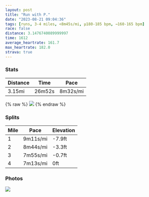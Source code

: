 ```yaml
---
layout: post
title: "Run with P."
date: "2023-08-21 09:04:36"
tags: [runs, 3-4 miles, <8m45s/mi, μ180-185 bpm, →160-165 bpm]
race: false
distance: 3.1476740089999997
time: 1612
average_heartrate: 161.7
max_heartrate: 182.0
strava: true
---
```


### Stats

| Distance | Time | Pace |
|----------|------|------|
|3.15mi|26m52s|8m32s/mi|

{% raw %}
<img src='https://maps.googleapis.com/maps/api/staticmap?maptype=roadmap&path=enc:{`xwFr`tbMERO\WlBK^Uh@}@jCJNd@TX\LB\f@FHGpA@FXXd@VvC~B|At@I@|@h@t@f@n@XbAv@l@Zb@Zf@h@f@Zj@Xj@\\\tA|@nC`Bj@h@rAr@r@f@|A|@x@Pj@`AbA`@rBb@vBn@`@PnA\xAZ`Bh@@Fg@jAYrAYr@Wz@E^@BBBRI`@g@v@aCJm@\iCHMr@@v@Nz@h@\@ZYb@Uj@ApA\HFd@X^Hl@FO^Dz@GZU^MhA@JLZOLERDJ?hAHJRNZBV@BEBg@Hg@DGCs@h@mBLUTkB@ANFVTJFL@jETAAGJCLJ^Ch@@~AQjEDXPBd@CLqA@{@X{FFg@F@XPb@BDIBsAJ_A@g@QQe@Ia@Ci@KQ[[M]?cBkAwACYOYFYAy@UOAg@Q]Ec@@KHSn@e@`AOb@]ROZg@Pa@Ro@f@KBYE_@Yi@Qi@GkB?uBDiC}@c@IcAWi@Ug@SWEo@Ys@M]U]s@_@Qc@ISKs@_@eAs@c@Um@_@qAg@WYy@o@g@c@aBiA_@OsAu@aBmAgAs@GK_@[g@Ua@[oAy@&key=AIzaSyC1MId7bFpkLXNAaYhBSTb8jLyiSqzbDtM&size=800x800&markers=color:yellow|label:S|40.76062,-73.99962&markers=color:green|label:F|40.75922999999996,-74.00375'>
{% endraw %}

### Splits

| Mile | Pace | Elevation |
|------|------|-----------|
|1|9m11s/mi|-7.9ft|
|2|8m44s/mi|-3.3ft|
|3|7m55s/mi|-0.7ft|
|4|7m13s/mi|0ft|

### Photos
<img src='https://dgtzuqphqg23d.cloudfront.net/HJg0t44vAaTtNjfIphsj7gRPstOUZfD2E0ek08RH9-A-576x768.jpg'>
